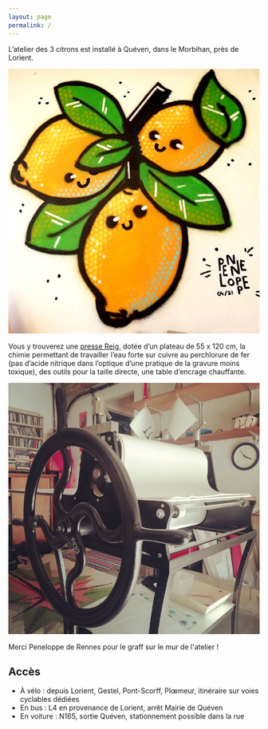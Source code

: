 ```yaml
---
layout: page
permalink: /
---
```


L’atelier des 3 citrons est installé à Quéven, dans le Morbihan, près de Lorient.

![3 Citrons par Peneloppe](/media/tag.jpg)

Vous y trouverez une [presse Reig](https://reig-beaux-arts.fr/fr/catalogue-de-presses-a-gravure-et-outils-professionnels-pour-graver/54-torculo.html),
dotée d’un plateau de 55 x 120 cm, la chimie permettant de travailler
l’eau forte sur cuivre au perchlorure de fer (pas d’acide nitrique
dans l’optique d’une pratique de la gravure moins toxique), des outils
pour la taille directe, une table d’encrage chauffante.

![3 Citrons par Peneloppe](/media/presse.jpg)

Merci Peneloppe de Rennes pour le graff sur le mur de l'atelier !

## Accès
- À vélo : depuis Lorient, Gestel, Pont-Scorff, Plœmeur, itinéraire sur voies cyclables dédiées
- En bus : L4 en provenance de Lorient, arrêt Mairie de Quéven
- En voiture : N165, sortie Quéven, stationnement possible dans la rue